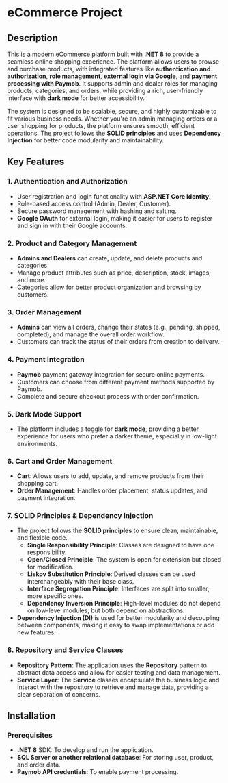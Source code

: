 # eCommerce Project

## Description

This is a modern eCommerce platform built with **.NET 8** to provide a seamless online shopping experience. The platform allows users to browse and purchase products, with integrated features like **authentication and authorization**, **role management**, **external login via Google**, and **payment processing with Paymob**. It supports admin and dealer roles for managing products, categories, and orders, while providing a rich, user-friendly interface with **dark mode** for better accessibility.

The system is designed to be scalable, secure, and highly customizable to fit various business needs. Whether you're an admin managing orders or a user shopping for products, the platform ensures smooth, efficient operations. The project follows the **SOLID principles** and uses **Dependency Injection** for better code modularity and maintainability.

## Key Features

### 1. **Authentication and Authorization**
   - User registration and login functionality with **ASP.NET Core Identity**.
   - Role-based access control (Admin, Dealer, Customer).
   - Secure password management with hashing and salting.
   - **Google OAuth** for external login, making it easier for users to register and sign in with their Google accounts.

### 2. **Product and Category Management**
   - **Admins and Dealers** can create, update, and delete products and categories.
   - Manage product attributes such as price, description, stock, images, and more.
   - Categories allow for better product organization and browsing by customers.

### 3. **Order Management**
   - **Admins** can view all orders, change their states (e.g., pending, shipped, completed), and manage the overall order workflow.
   - Customers can track the status of their orders from creation to delivery.

### 4. **Payment Integration**
   - **Paymob** payment gateway integration for secure online payments.
   - Customers can choose from different payment methods supported by Paymob.
   - Complete and secure checkout process with order confirmation.

### 5. **Dark Mode Support**
   - The platform includes a toggle for **dark mode**, providing a better experience for users who prefer a darker theme, especially in low-light environments.

### 6. **Cart and Order Management**
   - **Cart**: Allows users to add, update, and remove products from their shopping cart.
   - **Order Management**: Handles order placement, status updates, and payment integration.

### 7. **SOLID Principles & Dependency Injection**
   - The project follows the **SOLID principles** to ensure clean, maintainable, and flexible code.
     - **Single Responsibility Principle**: Classes are designed to have one responsibility.
     - **Open/Closed Principle**: The system is open for extension but closed for modification.
     - **Liskov Substitution Principle**: Derived classes can be used interchangeably with their base class.
     - **Interface Segregation Principle**: Interfaces are split into smaller, more specific ones.
     - **Dependency Inversion Principle**: High-level modules do not depend on low-level modules, but both depend on abstractions.
   - **Dependency Injection (DI)** is used for better modularity and decoupling between components, making it easy to swap implementations or add new features.

### 8. **Repository and Service Classes**
   - **Repository Pattern**: The application uses the **Repository** pattern to abstract data access and allow for easier testing and data management.
   - **Service Layer**: The **Service** classes encapsulate the business logic and interact with the repository to retrieve and manage data, providing a clear separation of concerns.

## Installation

### Prerequisites
- **.NET 8** SDK: To develop and run the application.
- **SQL Server or another relational database**: For storing user, product, and order data.
- **Paymob API credentials**: To enable payment processing.
